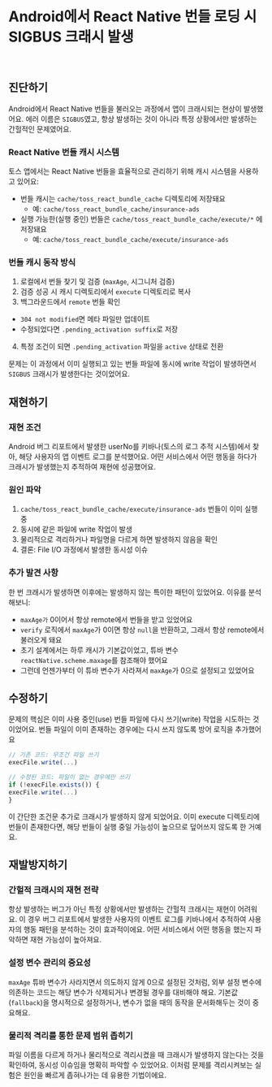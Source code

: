 # Android에서 React Native 번들 로딩 시 SIGBUS 크래시 발생

<br/>
<ContributorHeader name="김희철" githubUrl="https://github.com/heecheolman" avatar="https://ca.slack-edge.com/E01JAGTHP8R-U01JVCVAP41-ea9f13e55dd5-512" />


## 진단하기

Android에서 React Native 번들을 불러오는 과정에서 앱이 크래시되는 현상이 발생했어요. 에러
이름은 `SIGBUS`였고, 항상 발생하는 것이 아니라 특정 상황에서만 발생하는 간헐적인 문제였어요.

### React Native 번들 캐시 시스템

토스 앱에서는 React Native 번들을 효율적으로 관리하기 위해 캐시 시스템을 사용하고 있어요:

- 번들 캐시는 `cache/toss_react_bundle_cache` 디렉토리에 저장돼요
    - 예: `cache/toss_react_bundle_cache/insurance-ads`
- 실행 가능한(실행 중인) 번들은 `cache/toss_react_bundle_cache/execute/*` 에 저장돼요
    - 예: `cache/toss_react_bundle_cache/execute/insurance-ads`

### 번들 캐시 동작 방식

1. 로컬에서 번들 찾기 및 검증 (`maxAge`, 시그니처 검증)
2. 검증 성공 시 캐시 디렉토리에서 `execute` 디렉토리로 복사
3. 백그라운드에서 `remote` 번들 확인
- `304 not modified`면 메타 파일만 업데이트
- 수정되었다면 `.pending_activation suffix`로 저장
4. 특정 조건이 되면 `.pending_activation` 파일을 `active` 상태로 전환

문제는 이 과정에서 이미 실행되고 있는 번들 파일에 동시에 write 작업이 발생하면서 `SIGBUS`
크래시가 발생한다는 것이었어요.

## 재현하기

### 재현 조건

Android 버그 리포트에서 발생한 userNo를 키바나(토스의 로그 추적 시스템)에서 찾아, 해당 사용자의 앱 이벤트 로그를
분석했어요. 어떤 서비스에서 어떤 행동을 하다가 크래시가 발생했는지 추적하여 재현에
성공했어요.

### 원인 파악

1. `cache/toss_react_bundle_cache/execute/insurance-ads` 번들이 이미 실행 중
2. 동시에 같은 파일에 write 작업이 발생
3. 물리적으로 격리하거나 파일명을 다르게 하면 발생하지 않음을 확인
4. 결론: File I/O 과정에서 발생한 동시성 이슈

### 추가 발견 사항

한 번 크래시가 발생하면 이후에는 발생하지 않는 특이한 패턴이 있었어요. 이유를 분석해보니:

- `maxAge가` 0이어서 항상 remote에서 번들을 받고 있었어요
- `verify` 로직에서 `maxAge`가 0이면 항상 `null`을 반환하고, 그래서 항상 remote에서 불러오게 돼요
- 초기 설계에서는 하루 캐시가 기본값이었고, 튜바 변수 `reactNative.scheme.maxage`를 참조해야
했어요
- 그런데 언젠가부터 이 튜바 변수가 사라져서 `maxAge`가 0으로 설정되고 있었어요

## 수정하기

문제의 핵심은 이미 사용 중인(use) 번들 파일에 다시 쓰기(write) 작업을 시도하는 것이었어요.
번들 파일이 이미 존재하는 경우에는 다시 쓰지 않도록 방어 로직을 추가했어요

```jsx
// 기존 코드: 무조건 파일 쓰기
execFile.write(...)

// 수정된 코드: 파일이 없는 경우에만 쓰기
if (!execFile.exists()) {
execFile.write(...)
}
```

이 간단한 조건문 추가로 크래시가 발생하지 않게 되었어요. 이미 execute 디렉토리에 번들이
존재한다면, 해당 번들이 실행 중일 가능성이 높으므로 덮어쓰지 않도록 한 거예요.

## 재발방지하기

### 간헐적 크래시의 재현 전략

항상 발생하는 버그가 아닌 특정 상황에서만 발생하는 간헐적 크래시는 재현이 어려워요. 이 경우
버그 리포트에서 발생한 사용자의 이벤트 로그를 키바나에서 추적하여 사용자의 행동 패턴을
분석하는 것이 효과적이에요. 어떤 서비스에서 어떤 행동을 했는지 파악하면 재현 가능성이
높아져요.

### 설정 변수 관리의 중요성

`maxAge` 튜바 변수가 사라지면서 의도하지 않게 0으로 설정된 것처럼, 외부 설정 변수에 의존하는
코드는 해당 변수가 삭제되거나 변경될 경우를 대비해야 해요. 기본값(`fallback`)을 명시적으로
설정하거나, 변수가 없을 때의 동작을 문서화해두는 것이 중요해요.

### 물리적 격리를 통한 문제 범위 좁히기

파일 이름을 다르게 하거나 물리적으로 격리시켰을 때 크래시가 발생하지 않는다는 것을 확인하여,
동시성 이슈임을 명확히 파악할 수 있었어요. 이처럼 문제를 격리시켜보는 실험은 원인을 빠르게
좁혀나가는 데 유용한 기법이에요.